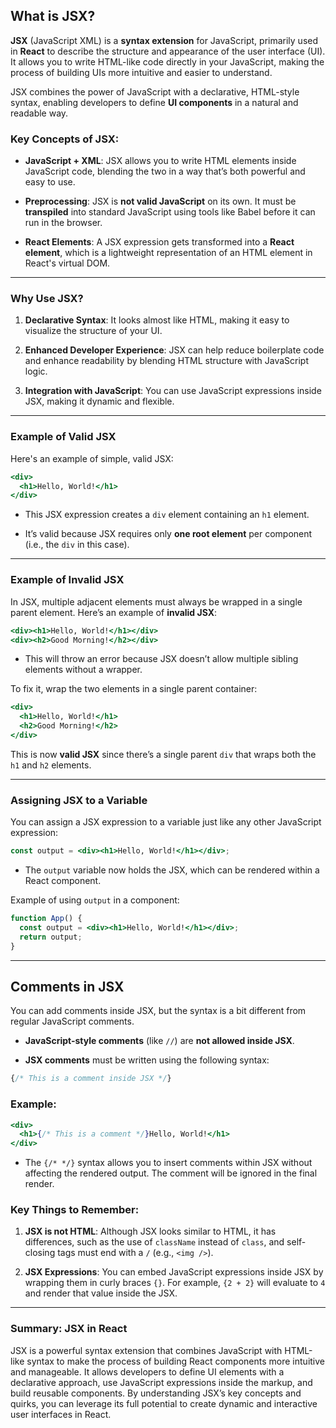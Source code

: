 ## What is JSX?

**JSX** (JavaScript XML) is a **syntax extension** for JavaScript, primarily used in **React** to describe the structure and appearance of the user interface (UI). It allows you to write HTML-like code directly in your JavaScript, making the process of building UIs more intuitive and easier to understand.

JSX combines the power of JavaScript with a declarative, HTML-style syntax, enabling developers to define **UI components** in a natural and readable way.

### Key Concepts of JSX:

- **JavaScript + XML**: JSX allows you to write HTML elements inside JavaScript code, blending the two in a way that’s both powerful and easy to use.
    
- **Preprocessing**: JSX is **not valid JavaScript** on its own. It must be **transpiled** into standard JavaScript using tools like Babel before it can run in the browser.
    
- **React Elements**: A JSX expression gets transformed into a **React element**, which is a lightweight representation of an HTML element in React's virtual DOM.
    

---

### Why Use JSX?

1. **Declarative Syntax**: It looks almost like HTML, making it easy to visualize the structure of your UI.
    
2. **Enhanced Developer Experience**: JSX can help reduce boilerplate code and enhance readability by blending HTML structure with JavaScript logic.
    
3. **Integration with JavaScript**: You can use JavaScript expressions inside JSX, making it dynamic and flexible.
    

---

### Example of Valid JSX

Here's an example of simple, valid JSX:

```jsx
<div>
  <h1>Hello, World!</h1>
</div>
```

- This JSX expression creates a `div` element containing an `h1` element.
    
- It’s valid because JSX requires only **one root element** per component (i.e., the `div` in this case).
    

---

### Example of Invalid JSX

In JSX, multiple adjacent elements must always be wrapped in a single parent element. Here’s an example of **invalid JSX**:

```jsx
<div><h1>Hello, World!</h1></div>
<div><h2>Good Morning!</h2></div>
```

- This will throw an error because JSX doesn’t allow multiple sibling elements without a wrapper.
    

To fix it, wrap the two elements in a single parent container:

```jsx
<div>
  <h1>Hello, World!</h1>
  <h2>Good Morning!</h2>
</div>
```

This is now **valid JSX** since there’s a single parent `div` that wraps both the `h1` and `h2` elements.

---

### Assigning JSX to a Variable

You can assign a JSX expression to a variable just like any other JavaScript expression:

```jsx
const output = <div><h1>Hello, World!</h1></div>;
```

- The `output` variable now holds the JSX, which can be rendered within a React component.
    

Example of using `output` in a component:

```jsx
function App() {
  const output = <div><h1>Hello, World!</h1></div>;
  return output;
}
```

---

## Comments in JSX

You can add comments inside JSX, but the syntax is a bit different from regular JavaScript comments.

- **JavaScript-style comments** (like `//`) are **not allowed inside JSX**.
    
- **JSX comments** must be written using the following syntax:
    

```jsx
{/* This is a comment inside JSX */}
```

### Example:

```jsx
<div>
  <h1>{/* This is a comment */}Hello, World!</h1>
</div>
```

- The `{/* */}` syntax allows you to insert comments within JSX without affecting the rendered output. The comment will be ignored in the final render.
    

### Key Things to Remember:

1. **JSX is not HTML**: Although JSX looks similar to HTML, it has differences, such as the use of `className` instead of `class`, and self-closing tags must end with a `/` (e.g., `<img />`).
    
2. **JSX Expressions**: You can embed JavaScript expressions inside JSX by wrapping them in curly braces `{}`. For example, `{2 + 2}` will evaluate to `4` and render that value inside the JSX.
    

---

### Summary: JSX in React

JSX is a powerful syntax extension that combines JavaScript with HTML-like syntax to make the process of building React components more intuitive and manageable. It allows developers to define UI elements with a declarative approach, use JavaScript expressions inside the markup, and build reusable components. By understanding JSX’s key concepts and quirks, you can leverage its full potential to create dynamic and interactive user interfaces in React.